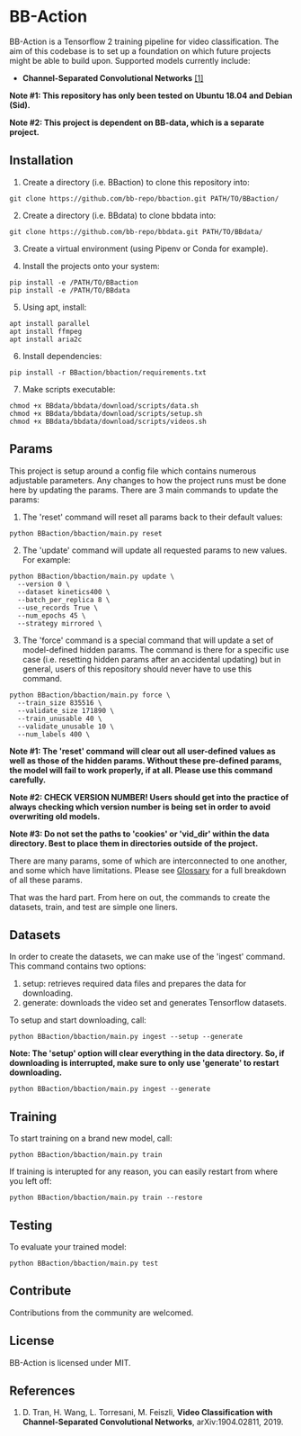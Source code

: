 # BB-Action

BB-Action is a Tensorflow 2 training pipeline for video classification. The aim of this codebase is to set up a foundation on which future projects might be able to build upon. Supported models currently include:

  * **Channel-Separated Convolutional Networks** [[1]](https://arxiv.org/pdf/1904.02811.pdf)
                                                                                
**Note #1: This repository has only been tested on Ubuntu 18.04 and Debian (Sid).**

**Note #2: This project is dependent on BB-data, which is a separate project.**

## Installation

  1. Create a directory (i.e. BBaction) to clone this repository into:
  ```
  git clone https://github.com/bb-repo/bbaction.git PATH/TO/BBaction/ 
  ```
  2. Create a directory (i.e. BBdata) to clone bbdata into:
  ```
  git clone https://github.com/bb-repo/bbdata.git PATH/TO/BBdata/
  ```
  3. Create a virtual environment (using Pipenv or Conda for example).

  4. Install the projects onto your system:
  ```
  pip install -e /PATH/TO/BBaction
  pip install -e /PATH/TO/BBdata
  ```
  5. Using apt, install:         
  ```
  apt install parallel
  apt install ffmpeg
  apt install aria2c
  ```                                                                   
  6. Install dependencies:
  ```
  pip install -r BBaction/bbaction/requirements.txt
  ```
  7. Make scripts executable: 
  ```
  chmod +x BBdata/bbdata/download/scripts/data.sh         
  chmod +x BBdata/bbdata/download/scripts/setup.sh         
  chmod +x BBdata/bbdata/download/scripts/videos.sh         
  ```
    
## Params    

This project is setup around a config file which contains numerous adjustable parameters. Any changes to how the project runs must be done here by updating the params. There are 3 main commands to update the params:
  1. The 'reset' command will reset all params back to their default values:
  ```
  python BBaction/bbaction/main.py reset
  ```      
  2. The 'update' command will update all requested params to new values. For example:                 
  ```
  python BBaction/bbaction/main.py update \
    --version 0 \
    --dataset kinetics400 \
    --batch_per_replica 8 \
    --use_records True \
    --num_epochs 45 \
    --strategy mirrored \
  ```
  3. The 'force' command is a special command that will update a set of model-defined hidden params. The command is there for a specific use case (i.e. resetting hidden params after an accidental updating) but in general, users of this repository should never have to use this command.
  ```
  python BBaction/bbaction/main.py force \
    --train_size 835516 \
    --validate_size 171890 \
    --train_unusable 40 \
    --validate_unusable 10 \
    --num_labels 400 \
  ```

**Note #1: The 'reset' command will clear out all user-defined values as well as those of the hidden params. Without these pre-defined params, the model will fail to work properly, if at all. Please use this command carefully.**

**Note #2: CHECK VERSION NUMBER! Users should get into the practice of always checking which version number is being set in order to avoid overwriting old models.**

**Note #3: Do not set the paths to 'cookies' or 'vid_dir' within the data directory. Best to place them in directories outside of the project.**

There are many params, some of which are interconnected to one another, and some which have limitations. Please see [Glossary](GLOSSARY.md) for a full breakdown of all these params.

That was the hard part. From here on out, the commands to create the datasets, train, and test are simple one liners.

## Datasets

In order to create the datasets, we can make use of the 'ingest' command. This command contains two options:
  1. setup: retrieves required data files and prepares the data for downloading.
  2. generate: downloads the video set and generates Tensorflow datasets.

To setup and start downloading, call:
```
python BBaction/bbaction/main.py ingest --setup --generate
```

**Note: The 'setup' option will clear everything in the data directory. So, if downloading is interrupted, make sure to only use 'generate' to restart downloading.**
```
python BBaction/bbaction/main.py ingest --generate
```

## Training

To start training on a brand new model, call:
```
python BBaction/bbaction/main.py train
```
If training is interupted for any reason, you can easily restart from where you left off:
```
python BBaction/bbaction/main.py train --restore
```

## Testing

To evaluate your trained model:
```
python BBaction/bbaction/main.py test
```

## Contribute

Contributions from the community are welcomed.

## License

BB-Action is licensed under MIT.

## References

  1. D. Tran, H. Wang, L. Torresani, M. Feiszli, **Video Classification with Channel-Separated Convolutional Networks**, arXiv:1904.02811, 2019.